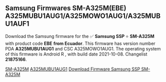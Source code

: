 <h2>Samsung Firmwares SM-A325M(EBE) A325MUBU1AUG1/A325MOWO1AUG1/A325MUBU1AUF1</h2>
Download the Samsung firmware for the ✅ <strong>Samsung SSP </strong> ⭐ <strong>SM-A325M</strong> with product code <strong>EBE</strong> <strong> from Ecuador</strong>. This firmware has version number PDA <strong>A325MUBU1AUG1</strong> and CSC A325MOWO1AUG1. The operating system of this firmware is Android R , with build date 2021-10-08. Changelist <strong>21875166</strong>.


[SM-A325M](https://samfirm.shop/samsung/model/SM-A325M)
[A325MUBU1AUG1](https://samfirm.shop/samsung/pda/A325MUBU1AUG1)
[Download Firmware Samsung SSP SM-A325M](https://samfirm.shop/samsung/firmware/463648)
